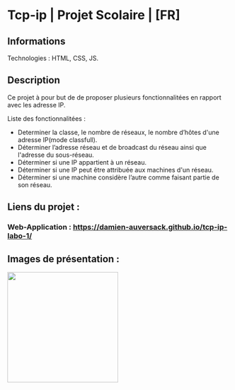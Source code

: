# Tcp-ip | Projet Scolaire | [FR]
## Informations

Technologies : HTML, CSS, JS.

## Description

Ce projet à pour but de de proposer plusieurs fonctionnalitées en rapport avec les adresse IP.

Liste des fonctionnalitées :

- Determiner la classe, le nombre de réseaux, le nombre d’hôtes d'une adresse IP(mode classfull).
- Déterminer l’adresse réseau et de broadcast du réseau ainsi que l'adresse du sous-réseau.
- Déterminer si une IP appartient à un réseau.
- Déterminer si une IP peut être attribuée aux machines d'un réseau.
- Déterminer si une machine considère l’autre comme faisant partie de son réseau.

## Liens du projet :

### Web-Application : https://damien-auversack.github.io/tcp-ip-labo-1/

## Images de présentation :
<div>
<img align=top src="https://github.com/damien-auversack/tcp-ip-labo-1/blob/main/presentation_pictures/picture_01.jpg" width="250px">
</div>

